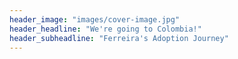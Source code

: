 ```yaml
---
header_image: "images/cover-image.jpg"
header_headline: "We're going to Colombia!"
header_subheadline: "Ferreira's Adoption Journey"
---
```

